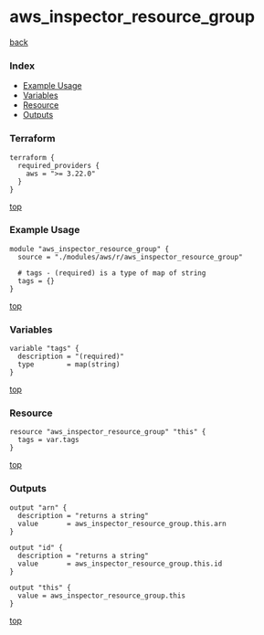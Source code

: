 # aws_inspector_resource_group
[back](../aws.md)
### Index
- [Example Usage](#example-usage)
- [Variables](#variables)
- [Resource](#resource)
- [Outputs](#outputs)
### Terraform
```hcl
terraform {
  required_providers {
    aws = ">= 3.22.0"
  }
}
```
[top](#index)
### Example Usage
```hcl
module "aws_inspector_resource_group" {
  source = "./modules/aws/r/aws_inspector_resource_group"

  # tags - (required) is a type of map of string
  tags = {}
}
```
[top](#index)
### Variables
```hcl
variable "tags" {
  description = "(required)"
  type        = map(string)
}
```
[top](#index)

### Resource
```hcl
resource "aws_inspector_resource_group" "this" {
  tags = var.tags
}
```
[top](#index)
### Outputs
```hcl
output "arn" {
  description = "returns a string"
  value       = aws_inspector_resource_group.this.arn
}

output "id" {
  description = "returns a string"
  value       = aws_inspector_resource_group.this.id
}

output "this" {
  value = aws_inspector_resource_group.this
}
```
[top](#index)
